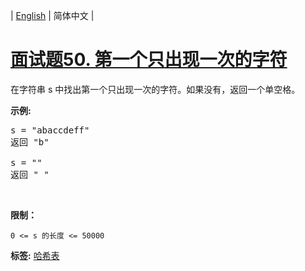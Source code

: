 | [English](README_EN.md) | 简体中文 |

# [面试题50. 第一个只出现一次的字符](https://leetcode-cn.com/problems/di-yi-ge-zhi-chu-xian-yi-ci-de-zi-fu-lcof)
<p>在字符串 s 中找出第一个只出现一次的字符。如果没有，返回一个单空格。</p>

<p><strong>示例:</strong></p>

<pre>s = &quot;abaccdeff&quot;
返回 &quot;b&quot;

s = &quot;&quot; 
返回 &quot; &quot;
</pre>

<p>&nbsp;</p>

<p><strong>限制：</strong></p>

<p><code>0 &lt;= s 的长度 &lt;= 50000</code></p>

**标签:**  [哈希表](https://leetcode-cn.com/tag/hash-table) 